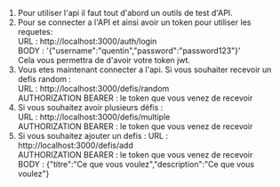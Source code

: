 1. Pour utiliser l'api il faut tout d'abord un outils de test d'API. 
2. Pour se connecter a l'API et ainsi avoir un token pour utiliser les requetes:  
URL :  http://localhost:3000/auth/login  
BODY : '{"username":"quentin","password":"password123"}'  
Cela vous permettra de d'avoir votre token jwt.
4. Vous etes maintenant connecter a l'api. Si vous souhaiter recevoir un defis random :  
URL : http://localhost:3000/defis/random  
AUTHORIZATION BEARER : le token que vous venez de recevoir  
6. Si vous souhaitez avoir plusieurs défis :  
URL : http://localhost:3000/defis/multiple  
AUTHORIZATION BEARER : le token que vous venez de recevoir  
7. Si vous souhaitez ajouter un defis :
URL :  http://localhost:3000/defis/add  
AUTHORIZATION BEARER : le token que vous venez de recevoir  
BODY : {"titre":"Ce que vous voulez","description":"Ce que vous voulez"}
